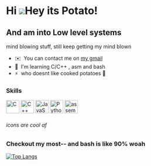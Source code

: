  Hi ![](https://user-images.githubusercontent.com/18350557/176309783-0785949b-9127-417c-8b55-ab5a4333674e.gif)Hey its Potato!
================================================================================================================================

And am into Low level systems 
----------------------------------------------

mind blowing stuff, still keep getting my mind blown 

*   ✉️  You can contact me on [my gmail](mailto:ohyunwoods663@gmail.com)
*   🧠  I'm learning C/C++ ,  asm and bash 
*   ⚡  who doesnt like cooked potatoes 🙂
### Skills<p align="left">
<a href="https://docs.microsoft.com/en-us/cpp/?view=msvc-170" target="_blank" rel="noreferrer"><img src="https://raw.githubusercontent.com/danielcranney/readme-generator/main/public/icons/skills/c-colored.svg" width="36" height="36" alt="C" /></a>
<a href="https://docs.microsoft.com/en-us/cpp/?view=msvc-170" target="_blank" rel="noreferrer"><img src="https://raw.githubusercontent.com/danielcranney/readme-generator/main/public/icons/skills/cplusplus-colored.svg" width="36" height="36" alt="C++" /></a>
<a href="https://developer.mozilla.org/en-US/docs/Web/JavaScript" target="_blank" rel="noreferrer"><img src="https://raw.githubusercontent.com/danielcranney/readme-generator/main/public/icons/skills/javascript-colored.svg" width="36" height="36" alt="JavaScript" /></a>
<a href="https://www.python.org/" target="_blank" rel="noreferrer"><img src="https://raw.githubusercontent.com/danielcranney/readme-generator/main/public/icons/skills/python-colored.svg" width="36" height="36" alt="Python" /></a>
<a href="https://www.google.com/url?sa=t&rct=j&q=&esrc=s&source=web&cd=&cad=rja&uact=8&ved=2ahUKEwiJ5vr-gdv4AhWEs6QKHdSHA5wQFnoECCAQAQ&url=https%3A%2F%2Fen.wikipedia.org%2Fwiki%2FAssembly_language&usg=AOvVaw27dFe5EZ8lWZMa5XIMvqZS" target="_blank" rel="noreferrer"><img src="https://cdn.iconscout.com/icon/free/png-128/asm-4805682-3993259.png" width="36" height="36" alt="assembly" /></a>
######  icons are cool af
  
### <b>Checkout my most-- and bash is like 90% woah</b>

[![Top Langs](https://github-readme-stats.vercel.app/api/top-langs/?username=potato-c137&langs_count=10&title_color=0891b2&text_color=ffffff&icon_color=0891b2&bg_color=1c1917&hide_border=true&locale=en&custom_title=Top%20%Languages)](https://github.com/CookedPotato-1428/github-readme-stats)

<!--
# Vacation
off the grid for a while
-->
